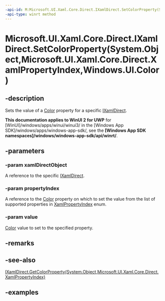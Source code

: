 ```yaml
---
-api-id: M:Microsoft.UI.Xaml.Core.Direct.IXamlDirect.SetColorProperty(System.Object,Microsoft.UI.Xaml.Core.Direct.XamlPropertyIndex,Windows.UI.Color)
-api-type: winrt method
---
```


# Microsoft.UI.Xaml.Core.Direct.IXamlDirect.SetColorProperty(System.Object,Microsoft.UI.Xaml.Core.Direct.XamlPropertyIndex,Windows.UI.Color)

<!--
public void SetColorProperty (object xamlDirectObject, Microsoft.UI.Xaml.Core.Direct.XamlPropertyIndex propertyIndex, Windows.UI.Color value);
-->

## -description

Sets the value of a [Color](/uwp/api/windows.ui.color) property for a specific [IXamlDirect](ixamldirect.md).

**This documentation applies to WinUI 2 for UWP** for [WinUI]/windows/apps/winui/winui3/ in the [Windows App SDK]/windows/apps/windows-app-sdk/, see the **[Windows App SDK namespaces]/windows/windows-app-sdk/api/winrt/**.

## -parameters

### -param xamlDirectObject

A reference to the specific [IXamlDirect](ixamldirect.md).

### -param propertyIndex

A reference to the [Color](/uwp/api/windows.ui.color) property on which to set the value from the list of supported properties in [XamlPropertyIndex](xamlpropertyindex.md) enum.

### -param value

[Color](/uwp/api/windows.ui.color) value to set to the specified property.

## -remarks

## -see-also

[IXamlDirect.GetColorProperty(System.Object,Microsoft.UI.Xaml.Core.Direct.XamlPropertyIndex)](ixamldirect_getcolorproperty_1396397212.md)

## -examples
